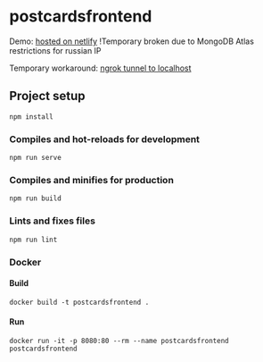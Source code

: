 # postcardsfrontend 
Demo: [hosted on netlify](https://master--soft-fudge-b0e3ee.netlify.app) !Temporary broken due to MongoDB Atlas restrictions for russian IP

Temporary workaround: [ngrok tunnel to localhost](http://4b42-109-234-39-83.ngrok.io)
## Project setup
```
npm install
```

### Compiles and hot-reloads for development
```
npm run serve
```

### Compiles and minifies for production
```
npm run build
```

### Lints and fixes files
```
npm run lint
```

### Docker

#### Build
```
docker build -t postcardsfrontend .
```
#### Run
```
docker run -it -p 8080:80 --rm --name postcardsfrontend postcardsfrontend
``` 
